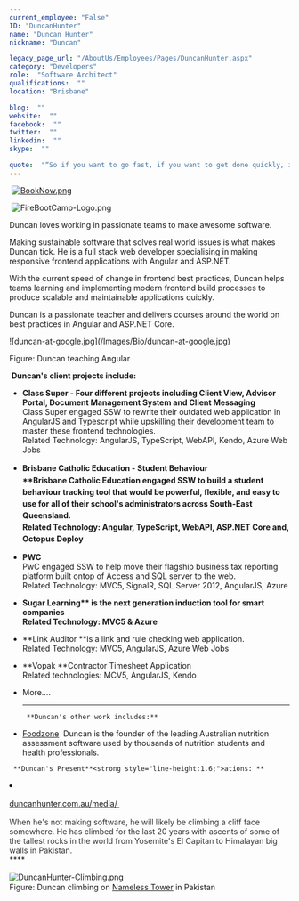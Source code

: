 ```yaml
---
current_employee: "False"
ID: "DuncanHunter"
name: "Duncan Hunter"
nickname: "Duncan"

legacy_page_url: "/AboutUs/Employees/Pages/DuncanHunter.aspx"
category: "Developers"
role:  "Software Architect"
qualifications:  ""
location: "Brisbane"

blog:  ""
website:  ""
facebook:  ""
twitter:  ""
linkedin:  ""
skype:  ""

quote:  "“So if you want to go fast, if you want to get done quickly, if you want your code to be easy to write, make it easy to read.”  ― Robert C. Martin, Clean Code: A Handbook of Agile Software Craftsmanship"
---
```


​​​ [![BookNow.png](/Images/Bio/BookNow.png)](http://veethere.com/With/DuncanHunter) <span style="line-height:18px;"> </span>

​​​​​​​ ![FireBootCamp-Logo.png](/Images/Bio/FireBootCamp-Logo.png)   

Duncan loves working in passionate teams to make awesome software.   

Making sustainable software that solves real world issues is what makes Duncan tick. He is a full stack web developer specialising in making responsive frontend applications with Angular and ASP.NET.   

With the current speed of change in frontend best practices, Duncan helps teams learning and implementing modern frontend build processes to produce scalable and maintainable applications quickly.   

Duncan is a passionate teacher and delivers courses around the world on best practices in Angular and ASP.NET Core.<div>  
</div><div>![duncan-at-google.jpg](/Images/Bio/duncan-at-google.jpg)  

 Figure: Duncan teaching Angular  

 ​ 
**Duncan's client projects include:** 
<div>

*   **Class Super - Four different projects including Client View, Advisor Portal, Document Management System and Client Messaging**  
Class Super engaged SSW to rewrite their outdated web application in AngularJS and Typescript while upskilling their development team to master these frontend technologies.     
Related Technology: AngularJS, TypeScript, WebAPI, Kendo, Azure Web Jobs
*   <span style="line-height:1.5em;background-color:initial;"></span><strong style="line-height:1.5em;background-color:initial;"><span style="line-height:22.5px;">Brisbane Catholic Education</span> - Student Behaviour  
**<span style="line-height:1.5em;background-color:initial;"></span>Brisbane Catholic Education engaged SSW to build a student behaviour tracking tool that would be powerful, flexible, and easy to use for all of their school's administrators across South-East Queensland.   
Related Technology: Angular, TypeScript, WebAPI, ASP.NET Core and, Octopus Deploy</strong><div>

*   **PWC**  
PwC engaged SSW to help move their flagship business tax reporting platform built ontop of Access and SQL server to the web.  
Related Technology: MVC5, SignalR, SQL Server 2012, AngularJS, Azure
*   <strong style="background-color:initial;">Sugar Learning** is the next generation induction tool for smart companies  
Related Technology: MVC5 & Azure</strong>
*   **Link Auditor **is a link and rule checking web application.   
Related Technology: MVC5, AngularJS, Azure Web Jobs  

*   **Vopak **Contractor Timesheet Application  
Related technologies: MCV5, AngularJS, Kendo
*   More....  

      **** 
      <div> 

         **Duncan's other work includes:**  

*   [Foodzone](https://foodzone.com.au/)  Duncan is the founder of the leading Australian nutrition assessment software used by thousands of nutrition students and health professionals.</div>

         **Duncan's Present**<strong style="line-height:1.6;">ations: **

*   <span style="line-height:1.5em;background-color:initial;">[duncanhunter.com.au/media/ ](https://duncanhunter.com.au/media/)   

</span><div> 
         <font color="#333333">When he's not making software, he will likely be climbing a cliff face somewhere. He has climbed for the last 20 years with ascents of some of the tallest rocks in the world from Yosemite's El Capitan to Himalayan big walls in Pakistan.  
</font></div> 
      **** 

 ![DuncanHunter-Climbing.png](/Images/Bio/DuncanHunter-Climbing.png)   
 <span style="line-height:20.8px;">Figure: Duncan climbing on </span>[Nameless Tower](http://en.wikipedia.org/wiki/Trango_Towers)<span style="line-height:20.8px;"> in Pakistan</span>  

</strong></div></div></div>